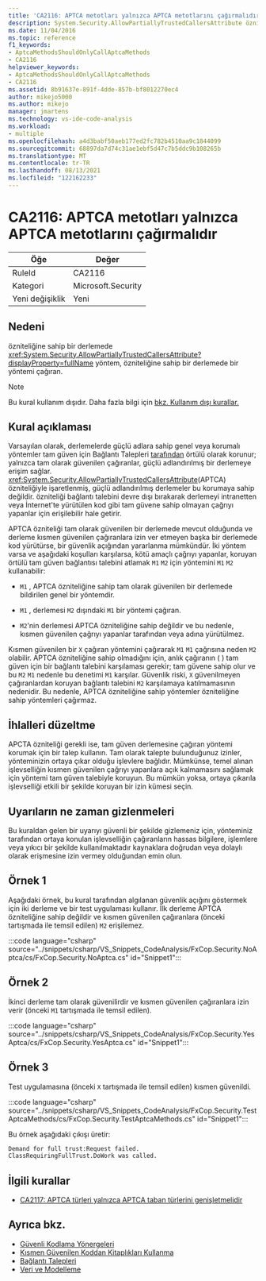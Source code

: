 ```yaml
---
title: 'CA2116: APTCA metotları yalnızca APTCA metotlarını çağırmalıdır'
description: System.Security.AllowPartiallyTrustedCallersAttribute özniteliğine sahip bir derlemede bir yöntem, özniteliğine sahip bir derlemede yöntemini çağırmaktadır.
ms.date: 11/04/2016
ms.topic: reference
f1_keywords:
- AptcaMethodsShouldOnlyCallAptcaMethods
- CA2116
helpviewer_keywords:
- AptcaMethodsShouldOnlyCallAptcaMethods
- CA2116
ms.assetid: 8b91637e-891f-4dde-857b-bf8012270ec4
author: mikejo5000
ms.author: mikejo
manager: jmartens
ms.technology: vs-ide-code-analysis
ms.workload:
- multiple
ms.openlocfilehash: a4d3babf50aeb177ed2fc782b4510aa9c1844099
ms.sourcegitcommit: 68897da7d74c31ae1ebf5d47c7b5ddc9b108265b
ms.translationtype: MT
ms.contentlocale: tr-TR
ms.lasthandoff: 08/13/2021
ms.locfileid: "122162233"
---
```

# <a name="ca2116-aptca-methods-should-only-call-aptca-methods"></a>CA2116: APTCA metotları yalnızca APTCA metotlarını çağırmalıdır

|Öğe|Değer|
|-|-|
|RuleId|CA2116|
|Kategori|Microsoft.Security|
|Yeni değişiklik|Yeni|

## <a name="cause"></a>Nedeni
özniteliğine sahip bir derlemede <xref:System.Security.AllowPartiallyTrustedCallersAttribute?displayProperty=fullName> yöntem, özniteliğine sahip bir derlemede bir yöntemi çağıran.

> [!NOTE]
> Bu kural kullanım dışıdır. Daha fazla bilgi için [bkz. Kullanım dışı kurallar.](fxcop-unported-deprecated-rules.md)

## <a name="rule-description"></a>Kural açıklaması

Varsayılan olarak, derlemelerde güçlü adlara sahip genel veya korumalı yöntemler tam güven için Bağlantı Talepleri [tarafından](/dotnet/framework/misc/link-demands) örtülü olarak korunur; yalnızca tam olarak güvenilen çağıranlar, güçlü adlandırılmış bir derlemeye erişim sağlar. <xref:System.Security.AllowPartiallyTrustedCallersAttribute>(APTCA) özniteliğiyle işaretlenmiş, güçlü adlandırılmış derlemeler bu korumaya sahip değildir. özniteliği bağlantı talebini devre dışı bırakarak derlemeyi intranetten veya İnternet'te yürütülen kod gibi tam güvene sahip olmayan çağrıyı yapanlar için erişilebilir hale getirir.

APTCA özniteliği tam olarak güvenilen bir derlemede mevcut olduğunda ve derleme kısmen güvenilen çağıranlara izin ver etmeyen başka bir derlemede kod yürütürse, bir güvenlik açığından yararlanma mümkündür. İki yöntem varsa ve aşağıdaki koşulları karşılarsa, kötü amaçlı çağrıyı yapanlar, koruyan örtülü tam güven bağlantısı talebini atlamak `M1` `M2` için yöntemini `M1` `M2` kullanabilir:

- `M1` , APTCA özniteliğine sahip tam olarak güvenilen bir derlemede bildirilen genel bir yöntemdir.

- `M1` , derlemesi `M2` dışındaki `M1` bir yöntemi çağıran.

- `M2`'nin derlemesi APTCA özniteliğine sahip değildir ve bu nedenle, kısmen güvenilen çağrıyı yapanlar tarafından veya adına yürütülmez.

Kısmen güvenilen bir `X` çağıran yöntemini çağırarak `M1` `M1` çağrısına neden `M2` olabilir. APTCA özniteliğine sahip olmadığını için, anlık çağıranın ( ) tam güven için bir bağlantı talebini karşılaması gerekir; tam güvene sahip olur ve bu `M2` `M1` nedenle bu denetimi `M1` karşılar. Güvenlik riski, `X` güvenilmeyen çağıranlardan koruyan bağlantı talebini `M2` karşılamaya katılmamasının nedenidir. Bu nedenle, APTCA özniteliğine sahip yöntemler özniteliğine sahip yöntemleri çağırmaz.

## <a name="how-to-fix-violations"></a>İhlalleri düzeltme
APCTA özniteliği gerekli ise, tam güven derlemesine çağıran yöntemi korumak için bir talep kullanın. Tam olarak talepte bulunduğunuz izinler, yönteminizin ortaya çıkar olduğu işlevlere bağlıdır. Mümkünse, temel alınan işlevselliğin kısmen güvenilen çağrıyı yapanlara açık kalmamasını sağlamak için yöntemi tam güven talebiyle koruyun. Bu mümkün yoksa, ortaya çıkarıla işlevselliği etkili bir şekilde koruyan bir izin kümesi seçin.

## <a name="when-to-suppress-warnings"></a>Uyarıların ne zaman gizlenmeleri
Bu kuraldan gelen bir uyarıyı güvenli bir şekilde gizlemeniz için, yönteminiz tarafından ortaya konulan işlevselliğin çağıranların hassas bilgilere, işlemlere veya yıkıcı bir şekilde kullanılmaktadır kaynaklara doğrudan veya dolaylı olarak erişmesine izin vermey olduğundan emin olun.

## <a name="example-1"></a>Örnek 1
Aşağıdaki örnek, bu kural tarafından algılanan güvenlik açığını göstermek için iki derleme ve bir test uygulaması kullanır. İlk derleme APTCA özniteliğine sahip değildir ve kısmen güvenilen çağıranlara (önceki tartışmada ile temsil edilen) `M2` erişilemez.

:::code language="csharp" source="../snippets/csharp/VS_Snippets_CodeAnalysis/FxCop.Security.NoAptca/cs/FxCop.Security.NoAptca.cs" id="Snippet1":::

## <a name="example-2"></a>Örnek 2
İkinci derleme tam olarak güvenilirdir ve kısmen güvenilen çağıranlara izin verir (önceki `M1` tartışmada ile temsil edilen).

:::code language="csharp" source="../snippets/csharp/VS_Snippets_CodeAnalysis/FxCop.Security.YesAptca/cs/FxCop.Security.YesAptca.cs" id="Snippet1":::

## <a name="example-3"></a>Örnek 3
Test uygulamasına (önceki `X` tartışmada ile temsil edilen) kısmen güvenildi.

:::code language="csharp" source="../snippets/csharp/VS_Snippets_CodeAnalysis/FxCop.Security.TestAptcaMethods/cs/FxCop.Security.TestAptcaMethods.cs" id="Snippet1":::

Bu örnek aşağıdaki çıkışı üretir:

```txt
Demand for full trust:Request failed.
ClassRequiringFullTrust.DoWork was called.
```

## <a name="related-rules"></a>İlgili kurallar

- [CA2117: APTCA türleri yalnızca APTCA taban türlerini genişletmelidir](../code-quality/ca2117.md)

## <a name="see-also"></a>Ayrıca bkz.

- [Güvenli Kodlama Yönergeleri](/dotnet/standard/security/secure-coding-guidelines)
- [Kısmen Güvenilen Koddan Kitaplıkları Kullanma](/dotnet/framework/misc/using-libraries-from-partially-trusted-code)
- [Bağlantı Talepleri](/dotnet/framework/misc/link-demands)
- [Veri ve Modelleme](/dotnet/framework/data/index)
